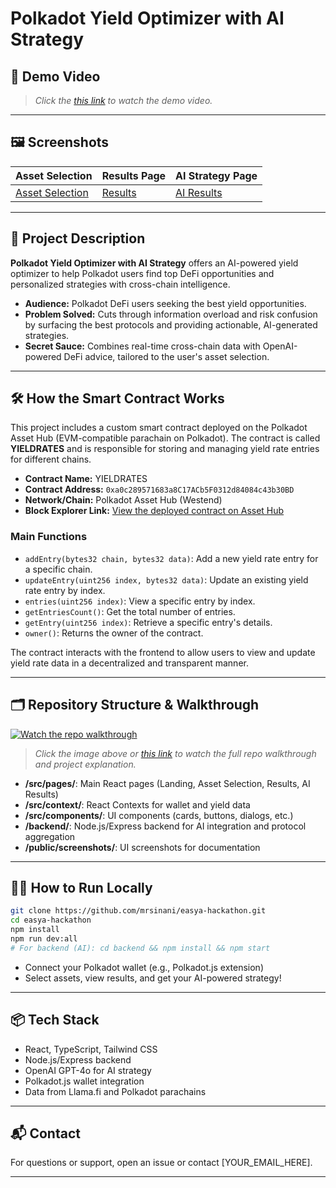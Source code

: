 # Polkadot Yield Optimizer with AI Strategy

## 🚀 Demo Video


> _Click the [this link](https://youtu.be/XjpFgmt4qbY) to watch the demo video._

---

## 🖼️ Screenshots

| Asset Selection                                | Results Page                       | AI Strategy Page                          |
| ---------------------------------------------- | ---------------------------------- | ----------------------------------------- |
| [Asset Selection](https://imgur.com/a/JhyxU1B) | [Results](https://imgur.com/a/uEF0Hp5) | [AI Results](https://imgur.com/a/onuM26I) |

---

## 📝 Project Description

**Polkadot Yield Optimizer with AI Strategy** offers an AI-powered yield optimizer to help Polkadot users find top DeFi opportunities and personalized strategies with cross-chain intelligence.

- **Audience:** Polkadot DeFi users seeking the best yield opportunities.
- **Problem Solved:** Cuts through information overload and risk confusion by surfacing the best protocols and providing actionable, AI-generated strategies.
- **Secret Sauce:** Combines real-time cross-chain data with OpenAI-powered DeFi advice, tailored to the user's asset selection.

---

## 🛠️ How the Smart Contract Works

This project includes a custom smart contract deployed on the Polkadot Asset Hub (EVM-compatible parachain on Polkadot). The contract is called **YIELDRATES** and is responsible for storing and managing yield rate entries for different chains.

- **Contract Name:** YIELDRATES
- **Contract Address:** `0xa0c289571683a8C17ACb5F0312d84084c43b30BD`
- **Network/Chain:** Polkadot Asset Hub (Westend)
- **Block Explorer Link:** [View the deployed contract on Asset Hub](https://assethub-westend.subscan.io/account/0xa0c289571683a8C17ACb5F0312d84084c43b30BD)

### Main Functions

- `addEntry(bytes32 chain, bytes32 data)`: Add a new yield rate entry for a specific chain.
- `updateEntry(uint256 index, bytes32 data)`: Update an existing yield rate entry by index.
- `entries(uint256 index)`: View a specific entry by index.
- `getEntriesCount()`: Get the total number of entries.
- `getEntry(uint256 index)`: Retrieve a specific entry's details.
- `owner()`: Returns the owner of the contract.

The contract interacts with the frontend to allow users to view and update yield rate data in a decentralized and transparent manner.

---

## 🗂️ Repository Structure & Walkthrough

[![Watch the repo walkthrough](screenshots/walkthrough-thumbnail.png)](YOUR_WALKTHROUGH_VIDEO_LINK_HERE)

> _Click the image above or [this link](https://youtu.be/mQCXE43CIow) to watch the full repo walkthrough and project explanation._

- **/src/pages/**: Main React pages (Landing, Asset Selection, Results, AI Results)
- **/src/context/**: React Contexts for wallet and yield data
- **/src/components/**: UI components (cards, buttons, dialogs, etc.)
- **/backend/**: Node.js/Express backend for AI integration and protocol aggregation
- **/public/screenshots/**: UI screenshots for documentation

---

## 🧑‍💻 How to Run Locally

```bash
git clone https://github.com/mrsinani/easya-hackathon.git
cd easya-hackathon
npm install
npm run dev:all
# For backend (AI): cd backend && npm install && npm start
```

- Connect your Polkadot wallet (e.g., Polkadot.js extension)
- Select assets, view results, and get your AI-powered strategy!

---

## 📦 Tech Stack

- React, TypeScript, Tailwind CSS
- Node.js/Express backend
- OpenAI GPT-4o for AI strategy
- Polkadot.js wallet integration
- Data from Llama.fi and Polkadot parachains

---

## 📬 Contact

For questions or support, open an issue or contact [YOUR_EMAIL_HERE].

---
